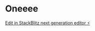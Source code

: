 # Oneeee

[Edit in StackBlitz next generation editor ⚡️](https://stackblitz.com/~/github.com/JanKJS/Oneeee)